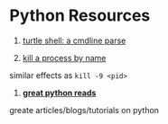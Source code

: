 Python Resources
===================

1. [turtle shell: a cmdline parse](turtleshell.py)

1. [kill a process by name](kill_proc.py)

  similar effects as `kill -9 <pid>`

1. [**great python reads**](great_python_reads.md)

  greate articles/blogs/tutorials on python
